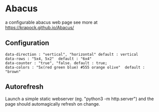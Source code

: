 # Abacus
a configurable abacus web page
see more at https://krapock.github.io/Abacus/

## Configuration
 
	data-direction : "vertical", "horizontal" default : vertical
	data-rows : "5x4, 5x2"  default : "6x4"
	data-counter : "true", "false. default : true;
	data-colors : "5x(red green blue) #555 orange olive"  default : "brown"

## Autorefresh
Launch a simple static webserver (eg. "python3 -m http.server") and the page should automagically refresh on change.
